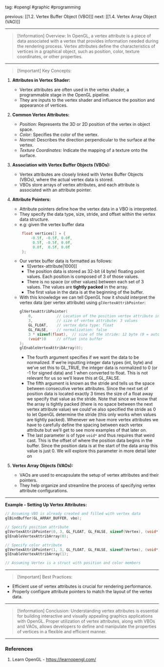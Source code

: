 tag: #opengl #graphic #programming 

previous: [[1.2. Vertex Buffer Object (VBO)]]
next: [[1.4. Vertex Array Object (VAO)]]

---
> [!information] Overview:
In OpenGL, a vertex attribute is a piece of data associated with a vertex that provides information needed during the rendering process. Vertex attributes define the characteristics of vertices in a graphical object, such as position, color, texture coordinates, or other properties.

---
> [!important] Key Concepts:

1. **Attributes in Vertex Shader:**
   - Vertex attributes are often used in the vertex shader, a programmable stage in the OpenGL pipeline.
   - They are inputs to the vertex shader and influence the position and appearance of vertices.

2. **Common Vertex Attributes:**
   - *Position:* Represents the 3D or 2D position of the vertex in object space.
   - *Color:* Specifies the color of the vertex.
   - *Normal:* Describes the direction perpendicular to the surface at the vertex.
   - *Texture Coordinates:* Indicate the mapping of a texture onto the surface.

3. **Association with Vertex Buffer Objects (VBOs):**
   - Vertex attributes are closely linked with Vertex Buffer Objects (VBOs), where the actual vertex data is stored.
   - VBOs store arrays of vertex attributes, and each attribute is associated with an attribute pointer.
   
4. **Attribute Pointers:**
   - Attribute pointers define how the vertex data in a VBO is interpreted.
   - They specify the data type, size, stride, and offset within the vertex data structure.
   - e.g: given the vertex buffer data
	   ```cpp
		float vertices[] = {
			-0.5f, -0.5f, 0.0f,
			 0.5f, -0.5f, 0.0f,
			 0.0f,  0.5f, 0.0f
		};
		```
	- Our vertex buffer data is formatted as follows: 
		- ![[vertex-attribute|1000]]
		- The position data is stored as 32-bit (4 byte) floating point values. Each position is composed of 3 of those values. 
		- There is no space (or other values) between each set of 3 values. The values are **tightly packed** in the array.
		- The first value in the data is at the beginning of the buffer. 
	- With this knowledge we can tell OpenGL how it should interpret the vertex data (per vertex attribute) using `glVertexAttribPointer`:
		```cpp
		glVertexAttribPointer(
			0,           // Location of the position vertex attribute in shader
			3,           // size of vertex attribute: 3 values
			GL_FLOAT,    // vertex data type: float
			GL_FALSE,    // normalization: false
			3 * sizeof(float),  // size of the stride: 12 byte (0 = auto)
			(void*)0     // offset into buffer
		);
		glEnableVertexAttribArray(0);
		```
		- The fourth argument specifies if we want the data to be normalized. If we’re inputting integer data types (int, byte) and we’ve set this to GL_TRUE, the integer data is normalized to 0 (or -1 for signed data) and 1 when converted to float. This is not relevant for us so we’ll leave this at GL_FALSE.
		- The fifth argument is known as the stride and tells us the space between consecutive vertex attributes. Since the next set of position data is located exactly 3 times the size of a float away we specify that value as the stride. Note that since we know that the array is tightly packed (there is no space between the next vertex attribute value) we could’ve also specified the stride as 0 to let OpenGL determine the stride (this only works when values are tightly packed). Whenever we have more vertex attributes we have to carefully define the spacing between each vertex attribute but we’ll get to see more examples of that later on.
		- The last parameter is of type `void*` and thus requires that weird cast. This is the offset of where the position data begins in the buffer. Since the position data is at the start of the data array this value is just 0. We will explore this parameter in more detail later on
		
1. **Vertex Array Objects (VAOs):**
   - VAOs are used to encapsulate the setup of vertex attributes and their pointers.
   - They help organize and streamline the process of specifying vertex attribute configurations.

---
**Example - Setting Up Vertex Attributes:**

```cpp
// Assuming VBO is already created and filled with vertex data
glBindBuffer(GL_ARRAY_BUFFER, vbo);

// Specify position attribute
glVertexAttribPointer(0, 3, GL_FLOAT, GL_FALSE, sizeof(Vertex), (void*)offsetof(Vertex, position));
glEnableVertexAttribArray(0);

// Specify color attribute
glVertexAttribPointer(1, 3, GL_FLOAT, GL_FALSE, sizeof(Vertex), (void*)offsetof(Vertex, color));
glEnableVertexAttribArray(1);

// Assuming Vertex is a struct with position and color members
```

---
>[!important] Best Practices:

- Efficient use of vertex attributes is crucial for rendering performance.
- Properly configure attribute pointers to match the layout of the vertex data.

---
> [!information] Conclusion:
Understanding vertex attributes is essential for building interactive and visually appealing graphics applications with OpenGL. Proper utilization of vertex attributes, along with VBOs and VAOs, allows developers to define and manipulate the properties of vertices in a flexible and efficient manner.

---
### References
1. Learn OpenGL - https://learnopengl.com/
